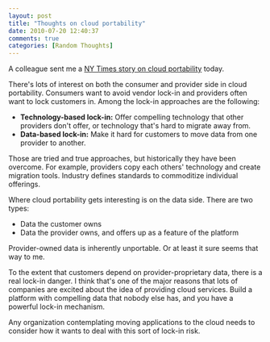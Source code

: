 ```yaml
---
layout: post
title: "Thoughts on cloud portability"
date: 2010-07-20 12:40:37
comments: true
categories: [Random Thoughts]
---
```

A colleague sent me a <a href="http://bits.blogs.nytimes.com/2010/07/20/the-recipe-for-clouds-goes-open-source/?ref=technology">NY Times story on cloud portability</a> today.

There's lots of interest on both the consumer and provider side in cloud portability. Consumers want to avoid vendor lock-in and providers often want to lock customers in. Among the lock-in approaches are the following:

<ul class="square">
<li><b>Technology-based lock-in:</b> Offer compelling technology that other providers don't offer, or technology that's hard to migrate away from.</li>
<li><b>Data-based lock-in:</b> Make it hard for customers to move data from one provider to another.</li>
</ul>

Those are tried and true approaches, but historically they have been overcome. For example, providers copy each others' technology and create migration tools. Industry defines standards to commoditize individual offerings.

Where cloud portability gets interesting is on the data side. There are two types:

<ul class="square">
<li>Data the customer owns</li>
<li>Data the provider owns, and offers up as a feature of the platform</li>
</ul>

Provider-owned data is inherently unportable. Or at least it sure seems that way to me.

To the extent that customers depend on provider-proprietary data, there is a real lock-in danger. I think that's one of the major reasons that lots of companies are excited about the idea of providing cloud services. Build a platform with compelling data that nobody else has, and you have a powerful lock-in mechanism.

Any organization contemplating moving applications to the cloud needs to consider how it wants to deal with this sort of lock-in risk.
